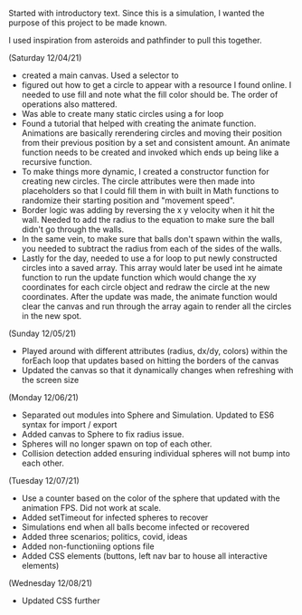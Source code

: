 Started with introductory text. Since this is a simulation, I wanted the purpose of this project to be made known.

I used inspiration from asteroids and pathfinder to pull this together.

(Saturday 12/04/21)
- created a main canvas. Used a selector to 
- figured out how to get a circle to appear with a resource I found online. I needed to use fill and note what the fill color should be. The order of operations also mattered.
- Was able to create many static circles using a for loop
- Found a tutorial that helped with creating the animate function. Animations are basically rerendering circles and moving their position from their previous position by a set and consistent amount. An animate function needs to be created and invoked which ends up being like a recursive function.
- To make things more dynamic, I created a constructor function for creating new circles. The circle attributes were then made into placeholders so that I could fill them in with built in Math functions to randomize their starting position and "movement speed". 
- Border logic was adding by reversing the x y velocity when it hit the wall. Needed to add the radius to the equation to make sure the ball didn't go through the walls.
- In the same vein, to make sure that balls don't spawn within the walls, you needed to subtract the radius from each of the sides of the walls.
- Lastly for the day, needed to use a for loop to put newly constructed circles into a saved array. This array would later be used int he aimate function to run the update function which would change the xy coordinates for each circle object and redraw the circle at the new coordinates. After the update was made, the animate function would clear the canvas and run through the array again to render all the circles in the new spot.

(Sunday 12/05/21)
- Played around with different attributes (radius, dx/dy, colors) within the forEach loop that updates based on hitting the borders of the canvas 
- Updated the canvas so that it dynamically changes when refreshing with the screen size

(Monday 12/06/21)
- Separated out modules into Sphere and Simulation. Updated to ES6 syntax for import / export 
- Added canvas to Sphere to fix radius issue.
- Spheres will no longer spawn on top of each other.
- Collision detection added ensuring individual spheres will not bump into each other.

(Tuesday 12/07/21)

- Use a counter based on the color of the sphere that updated with the animation FPS. Did not work at scale.
- Added setTimeout for infected spheres to recover
- Simulations end when all balls become infected or recovered
- Added three scenarios; politics, covid, ideas
- Added non-functioniing options file
- Added CSS elements (buttons, left nav bar to house all interactive elements)

(Wednesday 12/08/21)

- Updated CSS further
